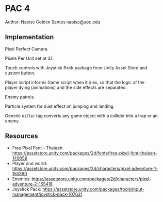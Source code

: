 # PAC 4

Author: Naoise Golden Santos <naoise@uoc.edu>

## Implementation

Pixel Perfect Camera.

Pixels Per Unit set at 32.

Touch controls with Joystick Pack package from Unity Asset Store and custom button.

Player script informs Game script when it dies, so that the logic of the player dying (animations) and the side effects are separated.

Enemy patrols.

Particle system for dust effect on jumping and landing.

Generic `Killer` tag converts any game object with a collider into a trap or an enemy.

## Resources

* Free Pixel Font - Thaleah: https://assetstore.unity.com/packages/2d/fonts/free-pixel-font-thaleah-140059
* Player and world: https://assetstore.unity.com/packages/2d/characters/pixel-adventure-1-155360
* Enemies: https://assetstore.unity.com/packages/2d/characters/pixel-adventure-2-155418
* Joystick Pack: https://assetstore.unity.com/packages/tools/input-management/joystick-pack-107631
